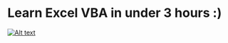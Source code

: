 # Learn Excel VBA in under 3 hours :)

[![Alt text](https://user-images.githubusercontent.com/34673684/132546970-6bfc4ec6-8a93-4593-80a9-d319d6e51fb0.png)](https://www.youtube.com/watch?v=8qn7zRZMEN8)


